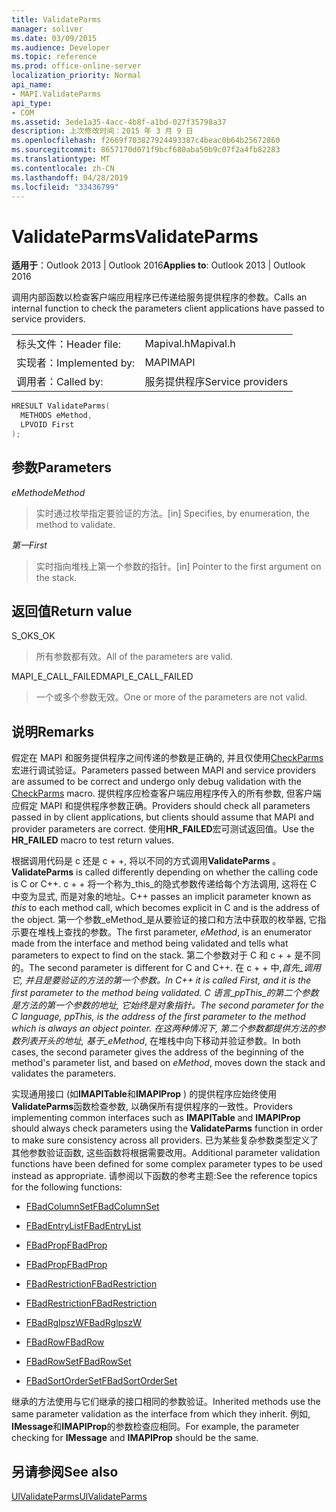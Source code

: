 ```yaml
---
title: ValidateParms
manager: soliver
ms.date: 03/09/2015
ms.audience: Developer
ms.topic: reference
ms.prod: office-online-server
localization_priority: Normal
api_name:
- MAPI.ValidateParms
api_type:
- COM
ms.assetid: 3ede1a35-4acc-4b8f-a1bd-027f35798a37
description: 上次修改时间：2015 年 3 月 9 日
ms.openlocfilehash: f2669f703827924493387c4beac0b64b25672860
ms.sourcegitcommit: 8657170d071f9bcf680aba50b9c07f2a4fb82283
ms.translationtype: MT
ms.contentlocale: zh-CN
ms.lasthandoff: 04/28/2019
ms.locfileid: "33436799"
---
```

# <a name="validateparms"></a><span data-ttu-id="cdc40-103">ValidateParms</span><span class="sxs-lookup"><span data-stu-id="cdc40-103">ValidateParms</span></span>

  
  
<span data-ttu-id="cdc40-104">**适用于**：Outlook 2013 | Outlook 2016</span><span class="sxs-lookup"><span data-stu-id="cdc40-104">**Applies to**: Outlook 2013 | Outlook 2016</span></span> 
  
<span data-ttu-id="cdc40-105">调用内部函数以检查客户端应用程序已传递给服务提供程序的参数。</span><span class="sxs-lookup"><span data-stu-id="cdc40-105">Calls an internal function to check the parameters client applications have passed to service providers.</span></span> 
  
|||
|:-----|:-----|
|<span data-ttu-id="cdc40-106">标头文件：</span><span class="sxs-lookup"><span data-stu-id="cdc40-106">Header file:</span></span>  <br/> |<span data-ttu-id="cdc40-107">Mapival.h</span><span class="sxs-lookup"><span data-stu-id="cdc40-107">Mapival.h</span></span>  <br/> |
|<span data-ttu-id="cdc40-108">实现者：</span><span class="sxs-lookup"><span data-stu-id="cdc40-108">Implemented by:</span></span>  <br/> |<span data-ttu-id="cdc40-109">MAPI</span><span class="sxs-lookup"><span data-stu-id="cdc40-109">MAPI</span></span>  <br/> |
|<span data-ttu-id="cdc40-110">调用者：</span><span class="sxs-lookup"><span data-stu-id="cdc40-110">Called by:</span></span>  <br/> |<span data-ttu-id="cdc40-111">服务提供程序</span><span class="sxs-lookup"><span data-stu-id="cdc40-111">Service providers</span></span>  <br/> |
   
```cpp
HRESULT ValidateParms(
  METHODS eMethod,
  LPVOID First
);
```

## <a name="parameters"></a><span data-ttu-id="cdc40-112">参数</span><span class="sxs-lookup"><span data-stu-id="cdc40-112">Parameters</span></span>

 <span data-ttu-id="cdc40-113">_eMethod_</span><span class="sxs-lookup"><span data-stu-id="cdc40-113">_eMethod_</span></span>
  
> <span data-ttu-id="cdc40-114">实时通过枚举指定要验证的方法。</span><span class="sxs-lookup"><span data-stu-id="cdc40-114">[in] Specifies, by enumeration, the method to validate.</span></span> 
    
 <span data-ttu-id="cdc40-115">_第一_</span><span class="sxs-lookup"><span data-stu-id="cdc40-115">_First_</span></span>
  
> <span data-ttu-id="cdc40-116">实时指向堆栈上第一个参数的指针。</span><span class="sxs-lookup"><span data-stu-id="cdc40-116">[in] Pointer to the first argument on the stack.</span></span>
    
## <a name="return-value"></a><span data-ttu-id="cdc40-117">返回值</span><span class="sxs-lookup"><span data-stu-id="cdc40-117">Return value</span></span>

<span data-ttu-id="cdc40-118">S_OK</span><span class="sxs-lookup"><span data-stu-id="cdc40-118">S_OK</span></span> 
  
> <span data-ttu-id="cdc40-119">所有参数都有效。</span><span class="sxs-lookup"><span data-stu-id="cdc40-119">All of the parameters are valid.</span></span> 
    
<span data-ttu-id="cdc40-120">MAPI_E_CALL_FAILED</span><span class="sxs-lookup"><span data-stu-id="cdc40-120">MAPI_E_CALL_FAILED</span></span> 
  
> <span data-ttu-id="cdc40-121">一个或多个参数无效。</span><span class="sxs-lookup"><span data-stu-id="cdc40-121">One or more of the parameters are not valid.</span></span>
    
## <a name="remarks"></a><span data-ttu-id="cdc40-122">说明</span><span class="sxs-lookup"><span data-stu-id="cdc40-122">Remarks</span></span>

<span data-ttu-id="cdc40-123">假定在 MAPI 和服务提供程序之间传递的参数是正确的, 并且仅使用[CheckParms](checkparms.md)宏进行调试验证。</span><span class="sxs-lookup"><span data-stu-id="cdc40-123">Parameters passed between MAPI and service providers are assumed to be correct and undergo only debug validation with the [CheckParms](checkparms.md) macro.</span></span> <span data-ttu-id="cdc40-124">提供程序应检查客户端应用程序传入的所有参数, 但客户端应假定 MAPI 和提供程序参数正确。</span><span class="sxs-lookup"><span data-stu-id="cdc40-124">Providers should check all parameters passed in by client applications, but clients should assume that MAPI and provider parameters are correct.</span></span> <span data-ttu-id="cdc40-125">使用**HR_FAILED**宏可测试返回值。</span><span class="sxs-lookup"><span data-stu-id="cdc40-125">Use the **HR_FAILED** macro to test return values.</span></span> 
  
 <span data-ttu-id="cdc40-126">根据调用代码是 c 还是 c + +, 将以不同的方式调用**ValidateParms** 。</span><span class="sxs-lookup"><span data-stu-id="cdc40-126">**ValidateParms** is called differently depending on whether the calling code is C or C++.</span></span> <span data-ttu-id="cdc40-127">c + + 将一个称为_this_的隐式参数传递给每个方法调用, 这将在 C 中变为显式, 而是对象的地址。</span><span class="sxs-lookup"><span data-stu-id="cdc40-127">C++ passes an implicit parameter known as  _this_ to each method call, which becomes explicit in C and is the address of the object.</span></span> <span data-ttu-id="cdc40-128">第一个参数_eMethod_是从要验证的接口和方法中获取的枚举器, 它指示要在堆栈上查找的参数。</span><span class="sxs-lookup"><span data-stu-id="cdc40-128">The first parameter,  _eMethod_, is an enumerator made from the interface and method being validated and tells what parameters to expect to find on the stack.</span></span> <span data-ttu-id="cdc40-129">第二个参数对于 C 和 c + + 是不同的。</span><span class="sxs-lookup"><span data-stu-id="cdc40-129">The second parameter is different for C and C++.</span></span> <span data-ttu-id="cdc40-130">在 c + + 中,_首先_调用它, 并且是要验证的方法的第一个参数。</span><span class="sxs-lookup"><span data-stu-id="cdc40-130">In C++ it is called  _First_, and it is the first parameter to the method being validated.</span></span> <span data-ttu-id="cdc40-131">C 语言_ppThis_的第二个参数是方法的第一个参数的地址, 它始终是对象指针。</span><span class="sxs-lookup"><span data-stu-id="cdc40-131">The second parameter for the C language,  _ppThis_, is the address of the first parameter to the method which is always an object pointer.</span></span> <span data-ttu-id="cdc40-132">在这两种情况下, 第二个参数都提供方法的参数列表开头的地址, 基于_eMethod_, 在堆栈中向下移动并验证参数。</span><span class="sxs-lookup"><span data-stu-id="cdc40-132">In both cases, the second parameter gives the address of the beginning of the method's parameter list, and based on  _eMethod_, moves down the stack and validates the parameters.</span></span> 
  
<span data-ttu-id="cdc40-133">实现通用接口 (如**IMAPITable**和**IMAPIProp** ) 的提供程序应始终使用**ValidateParms**函数检查参数, 以确保所有提供程序的一致性。</span><span class="sxs-lookup"><span data-stu-id="cdc40-133">Providers implementing common interfaces such as **IMAPITable** and **IMAPIProp** should always check parameters using the **ValidateParms** function in order to make sure consistency across all providers.</span></span> <span data-ttu-id="cdc40-134">已为某些复杂参数类型定义了其他参数验证函数, 这些函数将根据需要改用。</span><span class="sxs-lookup"><span data-stu-id="cdc40-134">Additional parameter validation functions have been defined for some complex parameter types to be used instead as appropriate.</span></span> <span data-ttu-id="cdc40-135">请参阅以下函数的参考主题:</span><span class="sxs-lookup"><span data-stu-id="cdc40-135">See the reference topics for the following functions:</span></span> 
  
- [<span data-ttu-id="cdc40-136">FBadColumnSet</span><span class="sxs-lookup"><span data-stu-id="cdc40-136">FBadColumnSet</span></span>](fbadcolumnset.md)
    
- [<span data-ttu-id="cdc40-137">FBadEntryList</span><span class="sxs-lookup"><span data-stu-id="cdc40-137">FBadEntryList</span></span>](fbadentrylist.md)
    
- [<span data-ttu-id="cdc40-138">FBadProp</span><span class="sxs-lookup"><span data-stu-id="cdc40-138">FBadProp</span></span>](fbadprop.md)
    
- [<span data-ttu-id="cdc40-139">FBadProp</span><span class="sxs-lookup"><span data-stu-id="cdc40-139">FBadProp</span></span>](fbadprop.md)
    
- [<span data-ttu-id="cdc40-140">FBadRestriction</span><span class="sxs-lookup"><span data-stu-id="cdc40-140">FBadRestriction</span></span>](fbadrestriction.md)
    
- [<span data-ttu-id="cdc40-141">FBadRestriction</span><span class="sxs-lookup"><span data-stu-id="cdc40-141">FBadRestriction</span></span>](fbadrestriction.md)
    
- [<span data-ttu-id="cdc40-142">FBadRglpszW</span><span class="sxs-lookup"><span data-stu-id="cdc40-142">FBadRglpszW</span></span>](fbadrglpszw.md)
    
- [<span data-ttu-id="cdc40-143">FBadRow</span><span class="sxs-lookup"><span data-stu-id="cdc40-143">FBadRow</span></span>](fbadrow.md)
    
- [<span data-ttu-id="cdc40-144">FBadRowSet</span><span class="sxs-lookup"><span data-stu-id="cdc40-144">FBadRowSet</span></span>](fbadrowset.md)
    
- [<span data-ttu-id="cdc40-145">FBadSortOrderSet</span><span class="sxs-lookup"><span data-stu-id="cdc40-145">FBadSortOrderSet</span></span>](fbadsortorderset.md)
    
<span data-ttu-id="cdc40-146">继承的方法使用与它们继承的接口相同的参数验证。</span><span class="sxs-lookup"><span data-stu-id="cdc40-146">Inherited methods use the same parameter validation as the interface from which they inherit.</span></span> <span data-ttu-id="cdc40-147">例如, **IMessage**和**IMAPIProp**的参数检查应相同。</span><span class="sxs-lookup"><span data-stu-id="cdc40-147">For example, the parameter checking for **IMessage** and **IMAPIProp** should be the same.</span></span> 
  
## <a name="see-also"></a><span data-ttu-id="cdc40-148">另请参阅</span><span class="sxs-lookup"><span data-stu-id="cdc40-148">See also</span></span>



[<span data-ttu-id="cdc40-149">UlValidateParms</span><span class="sxs-lookup"><span data-stu-id="cdc40-149">UlValidateParms</span></span>](ulvalidateparms.md)

